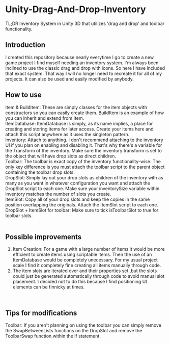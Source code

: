 # Unity-Drag-And-Drop-Inventory
TL;DR Inventory System in Unity 3D that utilizes 'drag and drop' and toolbar functionality.
<br>

## Introduction
I created this repository because nearly everytime I go to create a new game project I find myself needing an inventory system. I'm always been inclined to use the classic drag and drop with icons. So here I have included that
exact system. That way I will no longer need to recreate it for all of my projects. It can also be used and easily modified by anybody.
<br>

## How to use
Item  & BuildItem: These are simply classes for the item objects with constructors so you can easily create them. BuildItem is an example of how you can inherit and extend from Item.<br>
ItemDatabase: ItemDatabase is simply, as its name implies, a place for creating and storing items for later access. Create your items here and attach this script anywhere as it uses the singleton pattern.<br>
Inventory: Attach to anything. I don't recommend attaching to the inventory UI if you plan on enabling and disabling it. That's why there's a variable for the Transform of the inventory. Make sure the inventory transform is set to the object that will have drop slots as direct children.<br>
Toolbar: The toolbar is exact copy of the inventory functionality-wise. The only key difference is you must attach the toolbar script to the parent object containing the toolbar drop slots.<br>
DropSlot: Simply lay out your drop slots as children of the inventory with as many as you want in whatever configuration you want and attach the DropSlot script to each one. Make sure your inventorySize variable within inventory matches the number of slots you create.<br>
ItemSlot: Copy all of your drop slots and keep the copies in the same position overlapping the originals. Attach the ItemSlot script to each one.<br>
DropSlot + ItemSlot for toolbar: Make sure to tick isToolbarSlot to true for toolbar slots.<br>
<br>

## Possible improvements
1. Item Creation: For a game with a large number of items it would be more efficient to create items using scriptable items. Then the use of an ItemDatabase would be completely unecessary. For my usual project scale I find it completely fine creating all items manually through code.<br>
2. The item slots are iterated over and their properties set ,but the slots could just be generated automatically through code to avoid manual slot placement. I decided not to do this because I find positioning UI elements can be finnicky at times.<br>
<br>

## Tips for modifications
Toolbar: If you aren't planning on using the toolbar you can simply remove the SwapBetweenLists functions on the DropSlot and remove the ToolbarSwap function within the if statement.<br>
